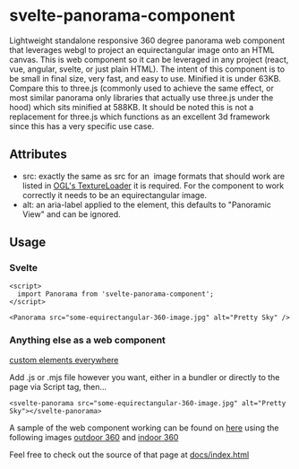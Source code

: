 # svelte-panorama-component

Lightweight standalone responsive 360 degree panorama web component that leverages webgl to project an equirectangular image onto an HTML canvas. This is web component so it can be leveraged in any project (react, vue, angular, svelte, or just plain HTML). The intent of this component is to be small in final size, very fast, and easy to use. Minified it is under 63KB. Compare this to three.js (commonly used to achieve the same effect, or most similar panorama only libraries that actually use three.js under the hood) which sits minified at 588KB. It should be noted this is not a replacement for three.js which functions as an excellent 3d framework since this has a very specific use case.

## Attributes

- src: exactly the same as src for an <img> image formats that should work are listed in [OGL's TextureLoader](https://github.com/oframe/ogl/blob/0da03dd187f585d74975a50888dca0f75c3e409a/src/extras/TextureLoader.js#L81) it is required. For the component to work correctly it needs to be an equirectangular image.
- alt: an aria-label applied to the element, this defaults to "Panoramic View" and can be ignored.

## Usage

### Svelte

```
<script>
  import Panorama from 'svelte-panorama-component';
</script>

<Panorama src="some-equirectangular-360-image.jpg" alt="Pretty Sky" />
```

### Anything else as a web component

[custom elements everywhere](https://custom-elements-everywhere.com/)

Add .js or .mjs file however you want, either in a bundler or directly to the page via Script tag, then...

```
<svelte-panorama src="some-equirectangular-360-image.jpg" alt="Pretty Sky"></svelte-panorama>
```

A sample of the web component working can be found on [here](https://vipero07.github.io/svelte-panorama/) using the following images [outdoor 360](<https://commons.wikimedia.org/wiki/File:Veste_Oberhaus_(Passau,_full_spherical_panoramic_image,_equirectangular_projection).jpg>) and [indoor 360](<https://commons.wikimedia.org/wiki/File:Rheingauer_Dom,_Geisenheim,_360_Panorama_(Equirectangular_projection).jpg>)

Feel free to check out the source of that page at [docs/index.html](https://github.com/vipero07/svelte-panorama/blob/master/docs/index.html)
